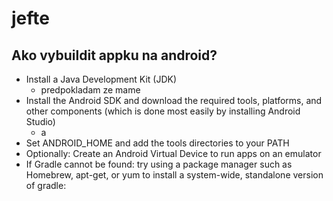 # jefte

##  Ako vybuildit appku na android?

* Install a Java Development Kit (JDK) 
  * predpokladam ze mame
* Install the Android SDK and download the required tools, platforms, and other components (which is done most easily by installing Android Studio)
  * a
* Set ANDROID_HOME and add the tools directories to your PATH
* Optionally: Create an Android Virtual Device to run apps on an emulator
* If Gradle cannot be found: try using a package manager such as Homebrew, apt-get, or yum to install a system-wide, standalone version of gradle:
